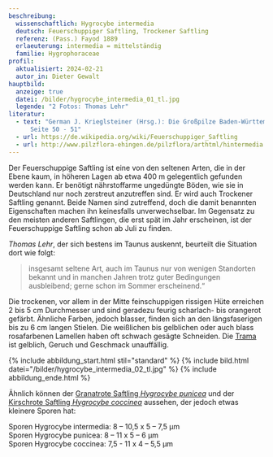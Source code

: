 ```yaml
---
beschreibung:
  wissenschaftlich: Hygrocybe intermedia
  deutsch: Feuerschuppiger Saftling, Trockener Saftling
  referenz: (Pass.) Fayod 1889
  erlaeuterung: intermedia = mittelständig
  familie: Hygrophoraceae
profil:
  aktualisiert: 2024-02-21
  autor_in: Dieter Gewalt
hauptbild:
  anzeige: true
  datei: /bilder/hygrocybe_intermedia_01_tl.jpg
  legende: "2 Fotos: Thomas Lehr"
literatur:
  - text: "German J. Krieglsteiner (Hrsg.): Die Großpilze Baden-Württembergs Band 3,
      Seite 50 - 51"
  - url: https://de.wikipedia.org/wiki/Feuerschuppiger_Saftling
  - url: http://www.pilzflora-ehingen.de/pilzflora/arthtml/hintermedia.php
---
```

Der Feuerschuppige Saftling ist eine von den seltenen Arten, die in der Ebene kaum, in höheren Lagen ab etwa 400 m gelegentlich gefunden werden kann. Er benötigt nährstoffarme ungedüngte Böden, wie sie in Deutschland nur noch zerstreut anzutreffen sind. Er wird auch Trockener Saftling genannt. Beide Namen sind zutreffend, doch die damit benannten Eigenschaften machen ihn keinesfalls unverwechselbar. Im Gegensatz zu den meisten anderen Saftlingen, die erst spät im Jahr erscheinen, ist der Feuerschuppige Saftling schon ab Juli zu finden.

*Thomas Lehr*, der sich bestens im Taunus auskennt, beurteilt die Situation dort wie folgt:

> insgesamt seltene Art, auch im Taunus nur von wenigen Standorten bekannt und in manchen Jahren trotz guter Bedingungen ausbleibend; gerne schon im Sommer erscheinend.“

Die trockenen, vor allem in der Mitte feinschuppigen rissigen Hüte erreichen 2 bis 5 cm Durchmesser und sind geradezu feurig scharlach- bis orangerot gefärbt. Ähnliche Farben, jedoch blasser, finden sich an den längsfaserigen bis zu 6 cm langen Stielen. Die weißlichen bis gelblichen oder auch blass rosafarbenen Lamellen haben oft schwach gesägte Schneiden. Die [Trama](Trama "Glossar") ist gelblich, Geruch und Geschmack unauffällig.

{% include abbildung_start.html stil="standard" %}
{% include bild.html datei="/bilder/hygrocybe_intermedia_02_tl.jpg" %}
{% include abbildung_ende.html %}

Ähnlich können der [Granatrote Saftling *Hygrocybe punicea*](/pilze/hygrocybe-punicea-granatroter-saftling) und der [Kirschrote Saftling *Hygrocybe coccinea*](/pilze/hygrocybe-coccinea-kirschroter-saftling) aussehen, der jedoch etwas kleinere Sporen hat:

Sporen Hygrocybe intermedia: 8 – 10,5 x 5 – 7,5 µm  
Sporen Hygrocybe punicea:  8 – 11 x 5 – 6 µm  
Sporen Hygrocybe coccinea: 7,5 - 11 x 4 – 5,5 µm